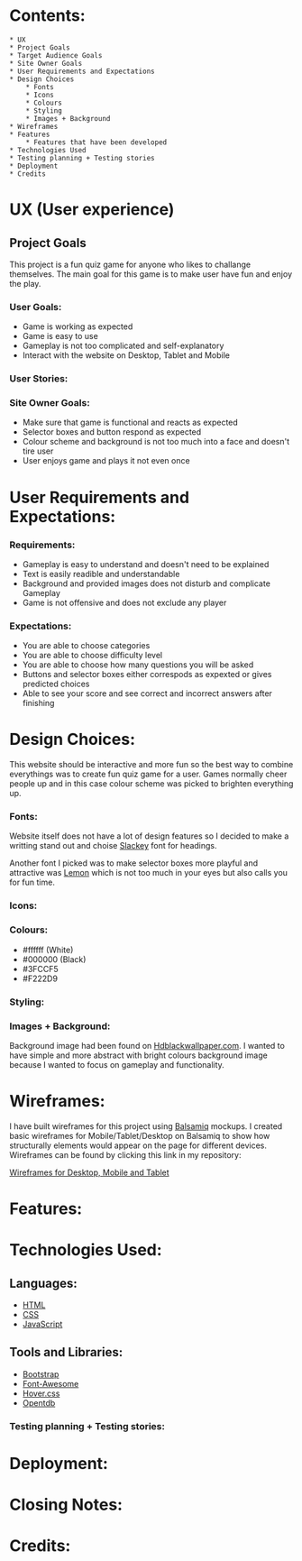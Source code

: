 # Contents:
    * UX 
    * Project Goals
    * Target Audience Goals
    * Site Owner Goals
    * User Requirements and Expectations
    * Design Choices 
        * Fonts
        * Icons
        * Colours
        * Styling
        * Images + Background
    * Wireframes 
    * Features 
        * Features that have been developed
    * Technologies Used 
    * Testing planning + Testing stories 
    * Deployment 
    * Credits 

# UX (User experience)

## Project Goals
This project is a fun quiz game for anyone who likes to challange themselves. The main goal for this game is to make
user have fun and enjoy the play. 


### User Goals:
* Game is working as expected
* Game is easy to use
* Gameplay is not too complicated and self-explanatory 
* Interact with the website on Desktop, Tablet and Mobile

### User Stories:




### Site Owner Goals:
* Make sure that game is functional and reacts as expected
* Selector boxes and button respond as expected
* Colour scheme and background is not too much into a face and doesn't tire user
* User enjoys game and plays it not even once

# User Requirements and Expectations:

### Requirements:
* Gameplay is easy to understand and doesn't need to be explained
* Text is easily readible and understandable
* Background and provided images does not disturb and complicate Gameplay
* Game is not offensive and does not exclude any player 

### Expectations:
* You are able to choose categories 
* You are able to choose difficulty level 
* You are able to choose how many questions you will be asked
* Buttons and selector boxes either correspods as expexted or gives predicted choices
* Able to see your score and see correct and incorrect answers after finishing

# Design Choices:
This website should be interactive and more fun so the best way to combine everythings was to create fun 
quiz game for a user. Games normally cheer people up and in this case colour scheme was picked to brighten
everything up.

### Fonts:
Website itself does not have a lot of design features so I decided to make a writting stand out and choise 
<a href="https://fonts.google.com/?query=Slackey&selection.family=Lato">Slackey</a> font for headings.

Another font I picked was to make selector boxes more playful and attractive was 
<a href="https://fonts.google.com/?query=Lemon&selection.family=Lato">Lemon</a> which is not too much 
in your eyes but also calls you for fun time.

### Icons:


### Colours:
* #ffffff (White)
* #000000 (Black)
* #3FCCF5
* #F222D9

### Styling:


### Images + Background:
Background image had been found on <a href="https://hdblackwallpaper.com">Hdblackwallpaper.com</a>. I wanted to have simple
and more abstract with bright colours background image because I wanted to focus on gameplay and functionality.

# Wireframes:
I have built wireframes for this project using <a href="https://balsamiq.com/">Balsamiq</a> mockups. I created basic wireframes for Mobile/Tablet/Desktop
on Balsamiq to show how structurally elements would appear on the page for different devices. Wireframes can be found by clicking this link in my repository:

<a href="https://github.com/vaida898/Quiz-challange/tree/master/wireframes">Wireframes for Desktop, Mobile and Tablet</a>

# Features:


# Technologies Used:

## Languages:

* <a href="https://developer.mozilla.org/en-US/docs/Web/HTML">HTML</a>
* <a href="https://developer.mozilla.org/en-US/docs/Web/CSS">CSS</a>
* <a href="https://www.w3schools.com/js/">JavaScript</a>

## Tools and Libraries:

* <a href="https://getbootstrap.com/">Bootstrap</a>
* <a href="https://fontawesome.com/icons?d=gallery">Font-Awesome</a>
* <a href="https://ianlunn.github.io/Hover/">Hover.css</a>
* <a href="https://opentdb.com/">Opentdb</a>

### Testing planning + Testing stories:


# Deployment:

# Closing Notes:


# Credits:

